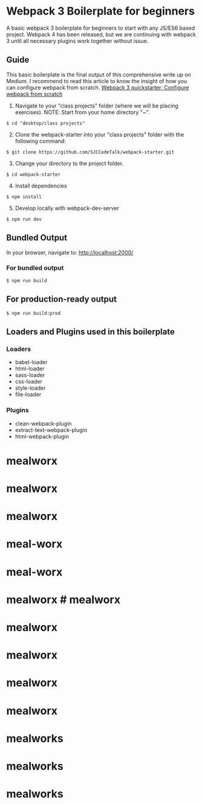 # Webpack 3 Boilerplate for beginners
A basic webpack 3 boilerplate for beginners to start with any JS/ES6 based project. Webpack 4 has been released, but we are continuing with webpack 3 until all necessary plugins work together without issue.
<br>
## Guide
This basic boilerplate is the final output of this comprehensive write up on Medium. I recommend to read this article to know the insight of how you can configure webpack from scratch.
[Webpack 3 quickstarter: Configure webpack from scratch](https://medium.com/@nirjhor123/webpack-3-quickstarter-configure-webpack-from-scratch-30a6c394038a)
<br>
1. Navigate to your "class projects" folder (where we will be placing exercises). NOTE: Start from your home directory "~".

```
$ cd "desktop/class projects"
```

2. Clone the webpack-starter into your "class projects" folder with the following command:

```
$ git clone https://github.com/SJCCodeTalk/webpack-starter.git
```

3. Change your directory to the project folder. 

```
$ cd webpack-starter
```

4. Install dependencies

```
$ npm install
```


5.  Develop locally with webpack-dev-server

```
$ npm run dev
```

## Bundled Output
In your browser, navigate to: [http://localhost:2000/](http://localhost:2000/)

### For bundled output

```
$ npm run build
```

## For production-ready output

```
$ npm run build:prod
```
 
## Loaders and Plugins used in this boilerplate

### Loaders
* babel-loader
* html-loader
* sass-loader
* css-loader
* style-loader
* file-loader

### Plugins
* clean-webpack-plugin
* extract-text-webpack-plugin
* html-webpack-plugin

# mealworx
# mealworx
# mealworx
# meal-worx
# meal-worx
# mealworx # mealworx
# mealworx
# mealworx
# mealworx
# mealworx
# mealworks
# mealworks
# mealworks
